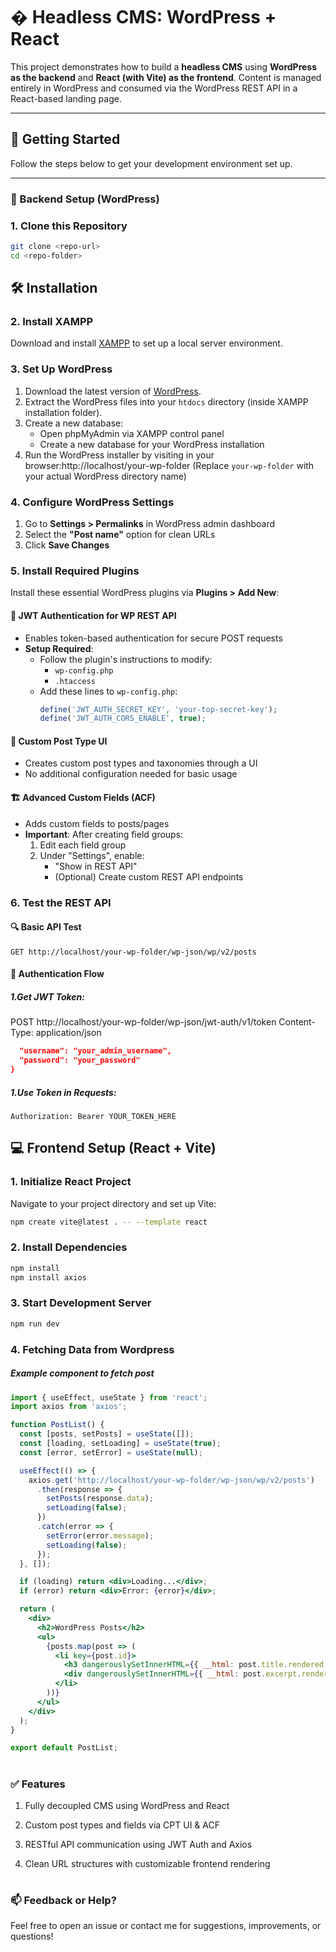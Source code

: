 # � Headless CMS: WordPress + React

This project demonstrates how to build a **headless CMS** using **WordPress as the backend** and **React (with Vite) as the frontend**. Content is managed entirely in WordPress and consumed via the WordPress REST API in a React-based landing page.

---

## 🚀 Getting Started

Follow the steps below to get your development environment set up.

---

### 🧱 Backend Setup (WordPress)

### 1. Clone this Repository

   ```bash
   git clone <repo-url>
   cd <repo-folder>
   ```

## 🛠 Installation

### 2. Install XAMPP

Download and install [XAMPP](https://www.apachefriends.org/index.html) to set up a local server environment.

### 3. Set Up WordPress

1. Download the latest version of [WordPress](https://wordpress.org/download/).
2. Extract the WordPress files into your `htdocs` directory (inside XAMPP installation folder).
3. Create a new database:
   - Open phpMyAdmin via XAMPP control panel
   - Create a new database for your WordPress installation
4. Run the WordPress installer by visiting in your browser:http://localhost/your-wp-folder
(Replace `your-wp-folder` with your actual WordPress directory name)

### 4. Configure WordPress Settings

1. Go to **Settings > Permalinks** in WordPress admin dashboard
2. Select the **"Post name"** option for clean URLs
3. Click **Save Changes**

### 5. Install Required Plugins

Install these essential WordPress plugins via **Plugins > Add New**:

#### 🔐 JWT Authentication for WP REST API
- Enables token-based authentication for secure POST requests
- **Setup Required**:
  - Follow the plugin's instructions to modify:
    - `wp-config.php`
    - `.htaccess`
  - Add these lines to `wp-config.php`:
    ```php
    define('JWT_AUTH_SECRET_KEY', 'your-top-secret-key');
    define('JWT_AUTH_CORS_ENABLE', true);
    ```

#### 📝 Custom Post Type UI
- Creates custom post types and taxonomies through a UI
- No additional configuration needed for basic usage

#### 🏗️ Advanced Custom Fields (ACF)
- Adds custom fields to posts/pages
- **Important**: After creating field groups:
  1. Edit each field group
  2. Under "Settings", enable:
     - "Show in REST API"
     - (Optional) Create custom REST API endpoints

### 6. Test the REST API

#### 🔍 Basic API Test
```http
GET http://localhost/your-wp-folder/wp-json/wp/v2/posts 
```


#### 🔑 Authentication Flow

##### 1.Get JWT Token:
 POST http://localhost/your-wp-folder/wp-json/jwt-auth/v1/token
Content-Type: application/json
```json {
  "username": "your_admin_username",
  "password": "your_password"
}
```

##### 1.Use Token in Requests:
```http GET http://localhost/your-wp-folder/wp-json/wp/v2/posts
Authorization: Bearer YOUR_TOKEN_HERE 
```

## 💻 Frontend Setup (React + Vite)

### 1. Initialize React Project

Navigate to your project directory and set up Vite:

```bash
npm create vite@latest . -- --template react
```

### 2. Install Dependencies
```bash
npm install
npm install axios
```
### 3. Start Development Server
```bash
npm run dev
```
### 4. Fetching Data from Wordpress
##### Example component to fetch post
```jsx
import { useEffect, useState } from 'react';
import axios from 'axios';

function PostList() {
  const [posts, setPosts] = useState([]);
  const [loading, setLoading] = useState(true);
  const [error, setError] = useState(null);

  useEffect(() => {
    axios.get('http://localhost/your-wp-folder/wp-json/wp/v2/posts')
      .then(response => {
        setPosts(response.data);
        setLoading(false);
      })
      .catch(error => {
        setError(error.message);
        setLoading(false);
      });
  }, []);

  if (loading) return <div>Loading...</div>;
  if (error) return <div>Error: {error}</div>;

  return (
    <div>
      <h2>WordPress Posts</h2>
      <ul>
        {posts.map(post => (
          <li key={post.id}>
            <h3 dangerouslySetInnerHTML={{ __html: post.title.rendered }} />
            <div dangerouslySetInnerHTML={{ __html: post.excerpt.rendered }} />
          </li>
        ))}
      </ul>
    </div>
  );
}

export default PostList;

```
#
### ✅ Features

1. Fully decoupled CMS using WordPress and React

2. Custom post types and fields via CPT UI & ACF

3. RESTful API communication using JWT Auth and Axios

4. Clean URL structures with customizable frontend rendering

#
### 📫 Feedback or Help?
Feel free to open an issue or contact me for suggestions, improvements, or questions!
